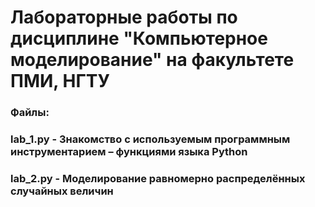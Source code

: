 # Лабораторные работы по дисциплине "Компьютерное моделирование" на факультете ПМИ, НГТУ


### Файлы:
### lab_1.py - Знакомство с используемым программным инструментарием – функциями языка Python 


### lab_2.py - Моделирование равномерно распределённых случайных величин
